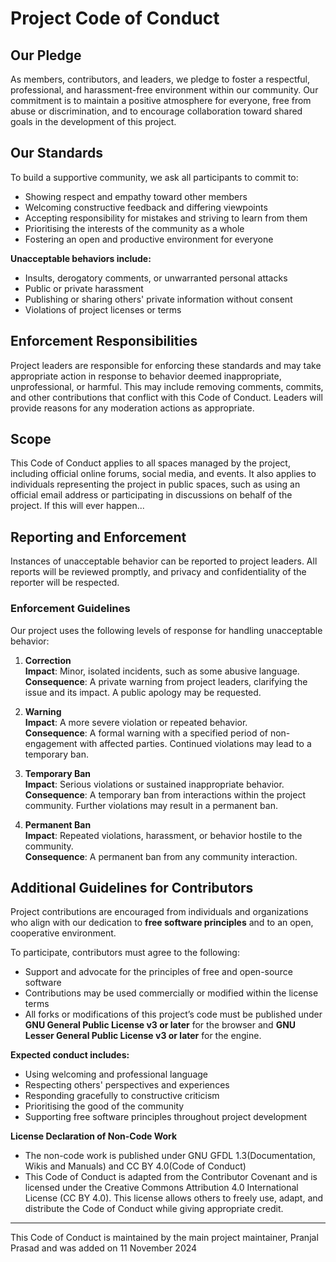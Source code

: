 # Project Code of Conduct

## Our Pledge

As members, contributors, and leaders, we pledge to foster a respectful, professional, and harassment-free environment within our community. Our commitment is to maintain a positive atmosphere for everyone, free from abuse or discrimination, and to encourage collaboration toward shared goals in the development of this project.

## Our Standards

To build a supportive community, we ask all participants to commit to:

- Showing respect and empathy toward other members
- Welcoming constructive feedback and differing viewpoints
- Accepting responsibility for mistakes and striving to learn from them
- Prioritising the interests of the community as a whole
- Fostering an open and productive environment for everyone

**Unacceptable behaviors include:**

- Insults, derogatory comments, or unwarranted personal attacks
- Public or private harassment
- Publishing or sharing others' private information without consent
- Violations of project licenses or terms

## Enforcement Responsibilities

Project leaders are responsible for enforcing these standards and may take appropriate action in response to behavior deemed inappropriate, unprofessional, or harmful. This may include removing comments, commits, and other contributions that conflict with this Code of Conduct. Leaders will provide reasons for any moderation actions as appropriate.

## Scope

This Code of Conduct applies to all spaces managed by the project, including official online forums, social media, and events. It also applies to individuals representing the project in public spaces, such as using an official email address or participating in discussions on behalf of the project. If this will ever happen...

## Reporting and Enforcement

Instances of unacceptable behavior can be reported to project leaders. All reports will be reviewed promptly, and privacy and confidentiality of the reporter will be respected.

### Enforcement Guidelines

Our project uses the following levels of response for handling unacceptable behavior:

1. **Correction**  
   **Impact**: Minor, isolated incidents, such as some abusive language.  
   **Consequence**: A private warning from project leaders, clarifying the issue and its impact. A public apology may be requested.

2. **Warning**  
   **Impact**: A more severe violation or repeated behavior.  
   **Consequence**: A formal warning with a specified period of non-engagement with affected parties. Continued violations may lead to a temporary ban.

3. **Temporary Ban**  
   **Impact**: Serious violations or sustained inappropriate behavior.  
   **Consequence**: A temporary ban from interactions within the project community. Further violations may result in a permanent ban.

4. **Permanent Ban**  
   **Impact**: Repeated violations, harassment, or behavior hostile to the community.  
   **Consequence**: A permanent ban from any community interaction.

## Additional Guidelines for Contributors

Project contributions are encouraged from individuals and organizations who align with our dedication to **free software principles** and to an open, cooperative environment.

To participate, contributors must agree to the following:

- Support and advocate for the principles of free and open-source software
- Contributions may be used commercially or modified within the license terms
- All forks or modifications of this project’s code must be published under **GNU General Public License v3 or later** for the browser and **GNU Lesser General Public License v3 or later** for the engine.

**Expected conduct includes:**

- Using welcoming and professional language
- Respecting others' perspectives and experiences
- Responding gracefully to constructive criticism
- Prioritising the good of the community
- Supporting free software principles throughout project development

**License Declaration of Non-Code Work**
- The non-code work is published under GNU GFDL 1.3(Documentation, Wikis and Manuals) and CC BY 4.0(Code of Conduct)
- This Code of Conduct is adapted from the Contributor Covenant and is licensed under the Creative Commons Attribution 4.0 International License (CC BY 4.0). This license allows others to freely use, adapt, and distribute the Code of Conduct while giving appropriate credit.

---

This Code of Conduct is maintained by the main project maintainer, Pranjal Prasad and was added on 11 November 2024
